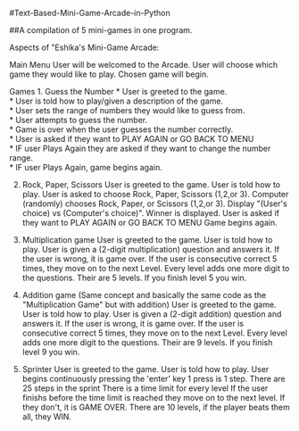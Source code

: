 #Text-Based-Mini-Game-Arcade-in-Python

##A compilation of 5 mini-games in one program.


Aspects of "Eshika's Mini-Game Arcade:

Main Menu
    User will be welcomed to the Arcade.
    User will choose which game they would like to play.
    Chosen game will begin.
    
Games
	1. Guess the Number
		* User is greeted to the game.\
		* User is told how to play/given a description of the game.\
		* User sets the range of numbers they would like to guess from.\
		* User attempts to guess the number.\
		* Game is over when the user guesses the number correctly.\
		* User is asked if they want to PLAY AGAIN or GO BACK TO MENU\
		* IF user Plays Again they are asked if they want to change the number range.\
		* IF user Plays Again, game begins again.

  2. Rock, Paper, Scissors
    User is greeted to the game.
    User is told how to play.
    User is asked to choose Rock, Paper, Scissors (1,2,or 3).
    Computer (randomly) chooses Rock, Paper, or Scissors (1,2,or 3).
    Display "(User's choice) vs (Computer's choice)".
    Winner is displayed.
    User is asked if they want to PLAY AGAIN or GO BACK TO MENU
    Game begins again.

  3. Multiplication game 
    User is greeted to the game.
    User is told how to play.
    User is given a (2-digit multiplication) question and answers it.
    If the user is wrong, it is game over.
    If the user is consecutive correct 5 times, they move on to the next Level.
    Every level adds one more digit to the questions.
    Their are 5 levels. If you finish level 5 you win.


  4. Addition game (Same concept and basically the same code as the "Multiplication Game" but with addition)
    User is greeted to the game.
    User is told how to play.
    User is given a (2-digit addition) question and answers it.
    If the user is wrong, it is game over.
    If the user is consecutive correct 5 times, they move on to the next Level.
    Every level adds one more digit to the questions.
    Their are 9 levels. If you finish level 9 you win.

  5. Sprinter
    User is greeted to the game.
    User is told how to play.
    User begins continuously pressing the 'enter' key
    1 press is 1 step. 
    There are 25 steps in the sprint
    There is a time limit for every level
    If the user finishs before the time limit is reached they move on to the next level.
    If they don't, it is GAME OVER.
    There are 10 levels, if the player beats them all, they WIN.
